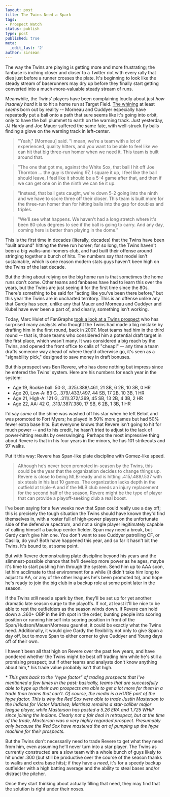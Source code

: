 ```yaml
---
layout: post
title: The Twins Need a Spark
tags:
- Prospect Watch
status: publish
type: post
published: true
meta:
  _edit_last: '2'
author: sirsean
---
```

The way the Twins are playing is getting more and more frustrating; the fanbase is inching closer and closer to a Twitter riot with every rally that dies just before a runner crosses the plate. It's beginning to look like the steady stream of baserunners may dry up before they finally start getting converted into a much-more-valuable steady stream of runs.

Meanwhile, the Twins' players have been complaining loudly about just _how insanely hard_ it is to hit a home run at Target Field. [The whining](http://www.startribune.com/sports/twins/94890339.html?elr=KArks:DCiU1PciUiD3aPc:_Yyc:aUU) at least _seems_ born out by reality -- Morneau and Cuddyer especially have repeatedly put a ball onto a path that sure seems like it's going into orbit, only to have the ball plummet to earth on the warning track. Just yesterday, JJ Hardy and Joe Mauer suffered the same fate, with well-struck fly balls finding a glove on the warning track in left-center.

> "Yeah," [Morneau] said. "I mean, we're a team with a lot of experienced, quality hitters, and you want to be able to feel like we can hit that big three-run homer when we need it. This team is built around that.

> "The one that got me, against the White Sox, that ball I hit off Joe Thornton ... the guy is throwing 97, I square it up, I feel like the ball should leave, I feel like it should be a 5-4 game after that, and then if we can get one on in the ninth we can tie it up.

> "Instead, that ball gets caught, we're down 5-2 going into the ninth and we have to score three off their closer. This team is built more for the three-run homer than for hitting balls into the gap for doubles and triples.

> "We'll see what happens. We haven't had a long stretch where it's been 80-plus degrees to see if the ball is going to carry. And any day, coming here is better than playing in the dome."

This is the first time in decades (literally, decades) that the Twins have been "built around" hitting the three run homer; for so long, the Twins haven't been a big walks-and-homers club, and had built their offense around stringing together a bunch of hits. The numbers say that model isn't sustainable, which is one reason modern stats guys haven't been high on the Twins of the last decade.

But the thing about relying on the big home run is that sometimes the home runs don't come. Other teams and fanbases have had to learn this over the years, but the Twins are just seeing it for the first time since the 80s. There's something to be said for "acting like you've been there before," but this year the Twins are in uncharted territory. This is an offense unlike any that Gardy has seen, unlike any that Mauer and Morneau and Cuddyer and Kubel have ever been a part of, and clearly, something isn't working.

Today, Marc Hulet of FanGraphs [took a look at a Twins prospect](http://www.fangraphs.com/blogs/index.php/revere-this-twins-prospect/) who has surprised many analysts who thought the Twins had made a big mistake by drafting him in the first round, back in 2007. Most teams had him in the third round -- that is, those teams who considered him a potential draft target in the first place, which wasn't many. It was considered a big reach by the Twins, and opened the front office to calls of "cheap!" -- any time a team drafts someone way ahead of where they'd otherwise go, it's seen as a "signability pick," designed to save money in draft bonuses.

But this prospect was Ben Revere, who has done nothing but impress since he entered the Twins' system. Here are his numbers for each year in the system:

- Age 19, Rookie ball: 50 G, .325/.388/.461, 21 SB, 6 2B, 10 3B, 0 HR
- Age 20, Low-A: 83 G, .379/.433/.497, 44 SB, 17 2B, 10 3B, 1 HR
- Age 21, High-A: 121 G, .311/.372/.369, 45 SB, 13 2B, 4 3B, 2 HR
- Age 22, AA: 42 G, .313/.387/.380, 17 SB, 6 2B, 1 3B, 1 HR

I'd say _some_ of the shine was washed off his star when he left Beloit and was promoted to Fort Myers; he played in 50% more games but had 50% fewer extra base hits. But everyone knows that Revere isn't going to hit for much power -- and to his credit, he hasn't tried to adjust to the lack of power-hitting results by overswinging. Perhaps the most impressive thing about Revere is that in his four years in the minors, he has 101 strikeouts and 97 walks.

Put it this way: Revere has Span-like plate discipline with Gomez-like speed.

> Although he’s never been promoted in-season by the Twins, this could be the year that the organization decides to change things up. Revere is close to being MLB-ready and is hitting .415/.489/.537 with six steals in his last 10 games. The organization lacks depth in the outfield at triple-A and if the MLB club needs an injury replacement for the second half of the season, Revere might be the type of player that can provide a playoff-seeking club a real boost.

I've been saying for a few weeks now that Span could really use a day off; this is precisely the tough situation the Twins should have known they'd find themselves in, with a roster full of high-power players on the unfortunate side of the defensive spectrum, and not a single player legitimately capable of calling himself a backup center fielder. Span may need a break, but Gardy can't give him one. You don't want to see Cuddyer patrolling CF, or Casilla, do you? Both have happened this year, and so far it hasn't bit the Twins. It's bound to, at some point.

But with Revere demonstrating plate discipline beyond his years and the slimmest-possible chance that he'll develop more power as he ages, maybe it's time to start pushing him through the system. Send him up to AAA soon, let him acclimate to that environment for a while (it didn't take him long to adjust to AA, or any of the other leagues he's been promoted to), and hope he's ready to join the big club in a backup role at some point later in the season.

If the Twins _still_ need a spark by then, they'll be set up for yet another dramatic late season surge to the playoffs. If not, at least it'll be nice to be able to rest the outfielders as the season winds down. If Revere can hold down a .360+ OBP in the 9th spot in the order, bunting people into scoring position or running himself into scoring position in front of the Span/Hudson/Mauer/Morneau gauntlet, it could be exactly what the Twins need. Additionally, it would give Gardy the flexibility not only to give Span a day off, but to move Span to either corner to give Cuddyer and Young days off of their own.

I haven't been all that high on Revere over the past few years, and have pondered whether the Twins might be best off trading him while he's still a promising prospect; but if other teams and analysts don't know anything about him,* his trade value probably isn't that high.

_* This gets back to the "hype factor" of trading prospects that I've mentioned a few times in the past: basically, teams that are successfully able to hype up their own prospects are able to get a lot more for them in a trade than teams that can't. Of course, the media is a HUGE part of the hype factor. This is why the Red Sox were able to trade Justin Masterson to the Indians for Victor Martinez; Martinez remains a star-caliber major league player, while Masterson has posted a 5.26 ERA and 1.725 WHIP since joining the Indians. Clearly not a fair deal in retrospect, but at the time of the trade, Masterson was a very highly regarded prospect. Presumably only because the Red Sox have mastered the art of pumping up the hype machine for their prospects._

But the Twins don't necessarily need to trade Revere to get what they need from him, even assuming he'll never turn into a star player. The Twins as currently constructed are a slow team with a whole bunch of guys likely to hit under .300 (but still be productive over the course of the season thanks to walks and extra base hits); if they have a _need_, it's for a speedy backup outfielder with a high batting average and the ability to steal bases and/or distract the pitcher.

Once they start thinking about actually filling that need, they may find that the solution is right under their noses.
